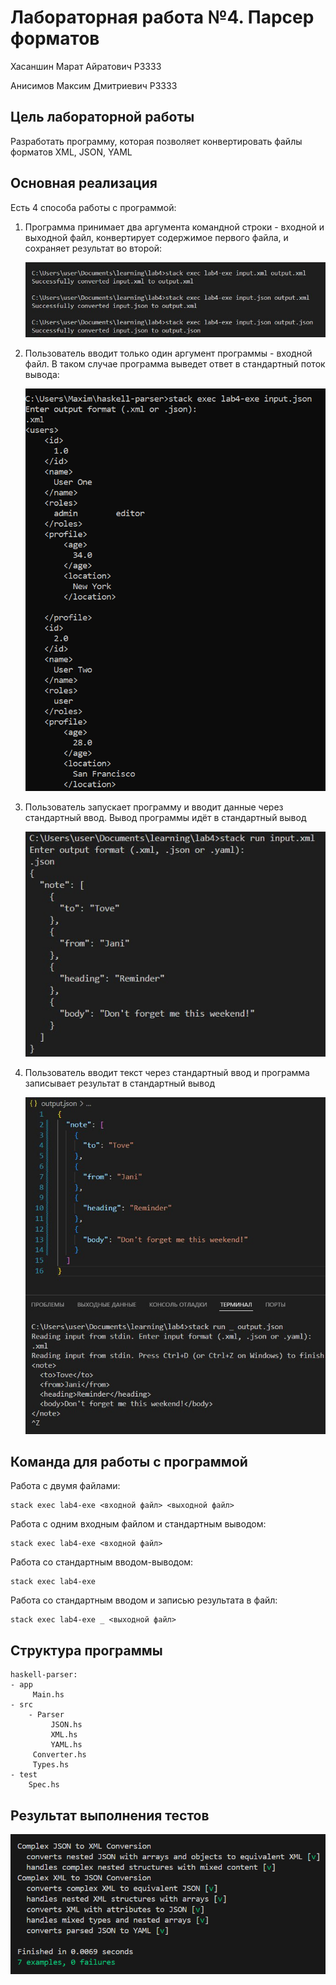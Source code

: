 Лабораторная работа №4. Парсер форматов
======

Хасаншин Марат Айратович P3333

Анисимов Максим Дмитриевич Р3333

Цель лабораторной работы
---

Разработать программу, которая позволяет
конвертировать файлы форматов
XML, JSON, YAML

Основная реализация
---

Есть 4 способа работы с программой:

1. Программа принимает два
аргумента командной строки -
входной и выходной файл,
конвертирует
содержимое первого файла,
и сохраняет результат во
второй:

    ![Первый режим](photo_2024-12-28_10-04-23.jpg)

2. Пользователь вводит только один аргумент
программы - входной файл. В таком случае программа
выведет ответ в стандартный поток вывода:

    ![Третий режим](test3.PNG)

3. Пользователь запускает программу и
вводит данные через стандартный ввод.
Вывод программы идёт в стандартный
вывод

    ![Четвёртый режим](Тест5.jpg)

4. Пользователь вводит текст через стандартный
ввод и программа записывает результат
в стандартный вывод

    ![Пятый режим](Тест6.jpg)

Команда для работы с программой
---

Работа с двумя файлами:

    stack exec lab4-exe <входной файл> <выходной файл>

Работа с одним входным файлом и стандартным
выводом:

    stack exec lab4-exe <входной файл>

Работа со стандартным вводом-выводом:

    stack exec lab4-exe

Работа со стандартным вводом и записью результата в файл:

    stack exec lab4-exe _ <выходной файл>

Структура программы
---

    haskell-parser:
    - app
         Main.hs
    - src
        - Parser
             JSON.hs
             XML.hs
             YAML.hs
         Converter.hs
         Types.hs
    - test
        Spec.hs

Результат выполнения тестов
---

![Четвёртый режим](Тест7.PNG)
